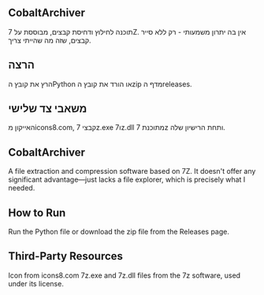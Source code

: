 ## CobaltArchiver
תוכנה לחילוץ ודחיסת קבצים, מבוססת על 7Z.
אין בה יתרון משמעותי - רק ללא סייר קבצים, שזה מה שהייתי צריך.



## הרצה
הרץ את קובץ הPython או הורד את קובץ הzip מדף הreleases.

## משאבי צד שלישי
האייקון מicons8.com,
קבצי 7z.exe ו7z.dll מתוכנת 7z ותחת הרישיון שלה.

## CobaltArchiver
A file extraction and compression software based on 7Z.
It doesn't offer any significant advantage—just lacks a file explorer, which is precisely what I needed.



## How to Run
Run the Python file or download the zip file from the Releases page.

## Third-Party Resources
Icon from icons8.com
7z.exe and 7z.dll files from the 7z software, used under its license.
